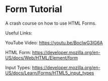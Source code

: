 # Form Tutorial

A crash course on how to use HTML Forms.

Useful Links:

YouTube Video: https://youtu.be/BocIwG3IG6A

HTML Form: https://developer.mozilla.org/en-US/docs/Web/HTML/Element/form

Input Types: https://developer.mozilla.org/en-US/docs/Learn/Forms/HTML5_input_types
